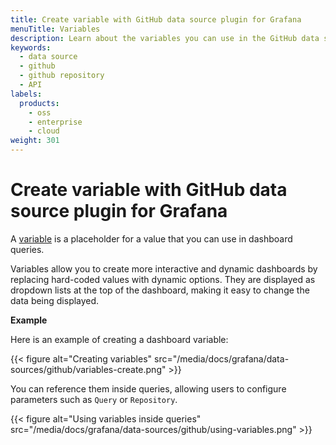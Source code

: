 ```yaml
---
title: Create variable with GitHub data source plugin for Grafana
menuTitle: Variables
description: Learn about the variables you can use in the GitHub data source plugin for Grafana
keywords:
  - data source
  - github
  - github repository
  - API
labels:
  products:
    - oss
    - enterprise
    - cloud
weight: 301
---
```


# Create variable with GitHub data source plugin for Grafana

A [variable](https://grafana.com/docs/grafana/latest/variables/) is a placeholder for a value that you can use in dashboard queries.

Variables allow you to create more interactive and dynamic dashboards by replacing hard-coded values with dynamic options. They are displayed as dropdown lists at the top of the dashboard, making it easy to change the data being displayed.

**Example**

Here is an example of creating a dashboard variable:

{{< figure alt="Creating variables" src="/media/docs/grafana/data-sources/github/variables-create.png" >}}

You can reference them inside queries, allowing users to configure parameters such as `Query` or `Repository`.

{{< figure alt="Using variables inside queries" src="/media/docs/grafana/data-sources/github/using-variables.png" >}}

